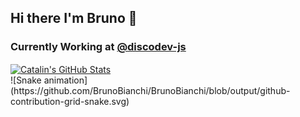 ## Hi there I'm Bruno 👋
### Currently Working at [@discodev-js](https://github.com/discodev-js)

<a href="https://github.com/BrunoBianchi">
  <img align="center" src="https://github-readme-stats.vercel.app/api/top-langs?username=BrunoBianchi&show_icons=true&line_height=27&count_private=true&title_color=ffffff&text_color=c9cacc&icon_color=2bbc8a&bg_color=1d1f21" alt="Catalin's GitHub Stats" />
</a>
<div> 
![Snake animation](https://github.com/BrunoBianchi/BrunoBianchi/blob/output/github-contribution-grid-snake.svg)
</div>
